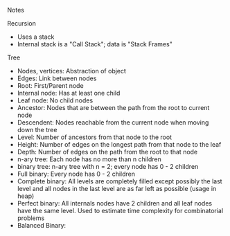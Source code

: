 Notes

Recursion
- Uses a stack
- Internal stack is a "Call Stack"; data is "Stack Frames"

Tree
- Nodes, vertices: Abstraction of object
- Edges: Link between nodes
- Root: First/Parent node
- Internal node: Has at least one child
- Leaf node: No child nodes
- Ancestor: Nodes that are between the path from the root to current node
- Descendent: Nodes reachable from the current  node when moving down the tree
- Level: Number of ancestors from that node to the root
- Height: Number of edges on the longest path from that node to the leaf
- Depth: Number of edges on the path from the root to that node
- n-ary tree: Each node has no more than n children
- binary tree: n-ary tree with n = 2; every node has 0 - 2 children
- Full binary: Every node has 0 - 2 children
- Complete binary: All levels are completely filled except possibly the last level and all nodes in the last level are as far left as possible (usage in heap)
- Perfect binary: All internals nodes have 2 children and all leaf nodes have the same level. Used to estimate time complexity for combinatorial problems
- Balanced Binary: